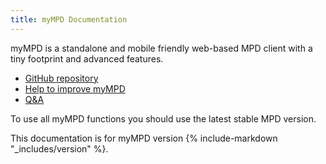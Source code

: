 ```yaml
---
title: myMPD Documentation
---
```


myMPD is a standalone and mobile friendly web-based MPD client with a tiny footprint and advanced features.

- [GitHub repository](https://github.com/jcorporation/myMPD)
- [Help to improve myMPD](https://github.com/jcorporation/myMPD/issues/167)
- [Q&A](https://github.com/jcorporation/myMPD/discussions/categories/q-a)

To use all myMPD functions you should use the latest stable MPD version.

This documentation is for myMPD version {% include-markdown "_includes/version" %}.
